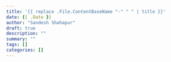 ```yaml
---
title: '{{ replace .File.ContentBaseName "-" " " | title }}'
date: {{ .Date }}
author: "Sandesh Shahapur"
draft: true
description: ""
summary: ""
tags: []
categories: []
---
```

